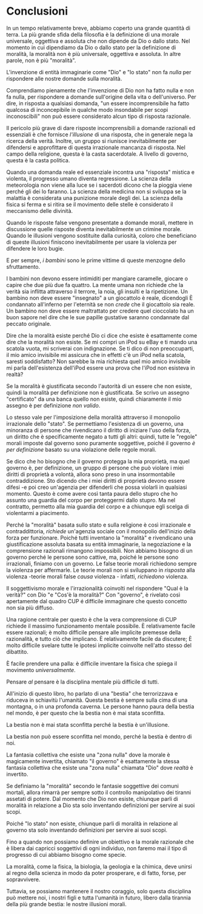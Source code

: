 # Conclusioni

In un tempo relativamente breve, abbiamo coperto una grande quantità di terra. La più grande sfida della filosofia è la definizione di una morale universale, oggettiva e assoluta che non dipende da Dio o dallo stato. Nel momento in cui dipendiamo da Dio o dallo stato per la definizione di moralità, la moralità non è più universale, oggettiva e assoluta. In altre parole, non è più "moralità".

L'invenzione di entità immaginarie come "Dio" e "lo stato" non fa *nulla* per rispondere alle nostre domande sulla moralità.

Comprendiamo pienamente che l'invenzione di Dio non ha fatto nulla e non fa nulla, per rispondere a domande sull'origine della vita o dell'universo. Per dire, in risposta a qualsiasi domanda, "un essere incomprensibile ha fatto qualcosa di inconcepibile in qualche modo insondabile per scopi inconoscibili" non può essere considerato alcun tipo di risposta razionale.

Il pericolo più grave di dare risposte incomprensibili a domande razionali ed essenziali è che fornisce *l'illusione* di una risposta, che in generale nega la ricerca della verità. Inoltre, un gruppo si riunisce inevitabilmente per difendersi e approfittare di questa irrazionale mancanza di risposta. Nel campo della religione, questa è la casta sacerdotale. A livello di governo, questa è la casta politica.

Quando una domanda reale ed essenziale incontra una "risposta" mistica e violenta, il progresso umano diventa regressione. La scienza della meteorologia non viene alla luce se i sacerdoti dicono che la pioggia viene perché gli dei lo faranno. La scienza della medicina non si sviluppa se la malattia è considerata una punizione morale degli dei. La scienza della fisica si ferma e si ritira se il movimento delle stelle è considerato il meccanismo delle divinità.

Quando le risposte false vengono presentate a domande morali, mettere in discussione quelle risposte diventa inevitabilmente un crimine morale. Quando le illusioni vengono sostituite dalla curiosità, coloro che beneficiano di queste illusioni finiscono inevitabilmente per usare la violenza per difendere le loro bugie.

E per sempre, *i bambini* sono le prime vittime di queste menzogne dello sfruttamento.

I bambini non devono essere intimiditi per mangiare caramelle, giocare o capire che due più due fa quattro. La mente umana non richiede che la verità sia inflitta attraverso il terrore, la noia, gli insulti e la ripetizione. Un bambino non deve essere "insegnato" a un giocattolo è reale, dicendogli È condannato all'inferno per l'eternità se non *crede* che il giocattolo sia reale. Un bambino non deve essere maltrattato per credere quel cioccolato ha un buon sapore nel dire che le sue papille gustative saranno condannate dal peccato originale.

Dire che la moralità esiste perché Dio ci dice che esiste è esattamente come dire che la moralità non esiste. Se mi compri un iPod su eBay e ti mando una scatola vuota, mi scriverai con indignazione. Se ti dico di non preoccuparti, il mio amico invisibile mi assicura che in effetti c'è un iPod nella scatola, saresti soddisfatto? Non sarebbe la mia richiesta quel mio amico invisibile mi parla dell'esistenza dell'iPod essere una prova che l'iPod non esisteva in realtà?

Se la moralità è giustificata secondo l'autorità di un essere che non esiste, quindi la moralità per definizione non è giustificata. Se scrivo un assegno "certificato" da una banca quello non esiste, quindi chiaramente il mio assegno è per definizione *non valido*.

Lo stesso vale per l'imposizione della moralità attraverso il monopolio irrazionale dello "stato". Se permettiamo l'esistenza di un governo, una minoranza di persone che rivendicano il diritto di iniziare l'uso della forza, un diritto che è specificamente negato a tutti gli altri: quindi, tutte le "regole" morali imposte dal governo sono puramente soggettive, poiché il governo *è per definizione* basato su una violazione delle regole morali.

Se dico che ho bisogno che il governo protegga la mia proprietà, ma quel governo è, per definizione, un gruppo di persone che può violare i miei diritti di proprietà a volontà, allora sono preso in una insormontabile contraddizione. Sto dicendo che i miei diritti di proprietà devono essere difesi -e poi creo un'agenzia per difenderli che possa violarli in qualsiasi momento. Questo è come avere così tanta paura dello stupro che ho assunto una guardia del corpo per proteggermi dallo stupro. Ma nel contratto, permetto alla mia guardia del corpo e a chiunque egli scelga di violentarmi a piacimento.

Perché la "moralità" basata sullo stato e sulla religione è così irrazionale e contraddittoria, *richiede* un'agenzia sociale con il monopolio dell'inizio della forza per funzionare. Poiché tutti inventano la "moralità" e rivendicano una giustificazione assoluta basata su entità immaginarie, la negoziazione e la comprensione razionali rimangono impossibili. Non abbiamo bisogno di un governo perché le persone sono cattive, ma, poiché le persone sono irrazionali, finiamo con un governo. Le false teorie morali richiedono sempre la violenza per affermarle. Le teorie morali non si sviluppano in *risposta* alla violenza -teorie morali false *causa* violenza - infatti, *richiedono* violenza.

Il soggettivismo morale e l'irrazionalità coinvolti nel rispondere "Qual è la verità?" con Dio "e "Cos'è la moralità?" Con "governo", è rivelato così apertamente dal quadro CUP é difficile immaginare che questo concetto non sia più diffuso.

Una ragione centrale per questo è che la vera comprensione di CUP richiede il massimo funzionamento mentale possibile. È relativamente facile essere razionali; è molto difficile pensare alle implicite premesse della razionalità, e tutto ciò che implicano. È relativamente facile da discutere; È molto difficile svelare tutte le ipotesi implicite coinvolte nell'atto stesso del dibattito.

È facile prendere una palla: è difficile inventare la fisica che spiega il movimento *universalmente*.

Pensare *al* pensare è la disciplina mentale più difficile di tutti.

All'inizio di questo libro, ho parlato di una "bestia" che terrorizzava e riduceva in schiavitù l'umanità. Questa bestia è sempre sulla cima di una montagna, o in una profonda caverna. Le persone hanno paura della bestia nel mondo, è per questo che la bestia non è mai stata sconfitta.

La bestia non è mai stata sconfitta perché la bestia è un'illusione.

La bestia non può essere sconfitta nel mondo, perché la bestia è dentro di noi.

La fantasia collettiva che esiste una "zona nulla" dove la morale è magicamente invertita, chiamato "il governo" è esattamente la stessa fantasia collettiva che esiste una "zona nulla" chiamata "Dio" dove *realtà* è invertito.

Se definiamo la "moralità" secondo le fantasie soggettive dei comuni mortali, allora rimarrà per sempre sotto il controllo manipolativo dei tiranni assetati di potere. Dal momento che Dio non esiste, chiunque parli di moralità in relazione a Dio sta solo inventando definizioni per servire ai suoi scopi.

Poiché "lo stato" non esiste, chiunque parli di moralità in relazione al governo sta solo inventando definizioni per servire ai suoi scopi.

Fino a quando non possiamo definire un obiettivo e la morale razionale che è libera dai capricci soggettivi di ogni individuo, non faremo mai il tipo di progresso di cui abbiamo bisogno come specie.

La moralità, come la fisica, la biologia, la geologia e la chimica, deve unirsi al regno della scienza in modo da poter prosperare, e di fatto, forse, per sopravvivere.

Tuttavia, se possiamo mantenere il nostro coraggio, solo questa disciplina può mettere noi, i nostri figli e tutta l'umanità in futuro, libero dalla tirannia della più grande bestia: le nostre illusioni morali.
